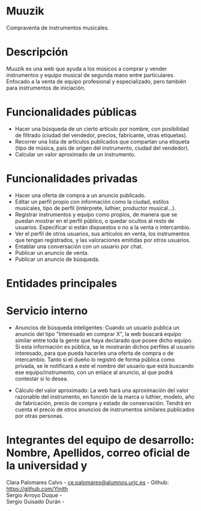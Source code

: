 # Muuzik
Compraventa de instrumentos musicales.

# Descripción
Muuzik es una web que ayuda a los músicos a comprar y vender instrumentos y equipo musical de segunda mano entre particulares. Enfocado a la venta de equipo profesional y especializado, pero también para instrumentos de iniciación.

# Funcionalidades públicas
- Hacer una búsqueda de un cierto artículo por nombre, con posibilidad de filtrado (ciudad del vendedor, precios, fabricante, otras etiquetas).
- Recorrer una lista de artículos publicados que compartan una etiqueta (tipo de música, país de origen del instrumento, ciudad del vendedor).
- Calcular un valor aproximado de un instrumento.

# Funcionalidades privadas
- Hacer una oferta de compra a un anuncio publicado.
- Editar un perfil propio con información como la ciudad, estilos musicales, tipo de perfil (intérprete, luthier, productor musical...).
- Registrar instrumentos y equipo como propios, de manera que se puedan mostrar en el perfil público, o quedar ocultos al resto de usuarios. Especificar si están dispuestos o no a la venta o intercambio.
- Ver el perfil de otros usuarios, sus artículos en venta, los instrumentos que tengan registrados, y las valoraciones emitidas por otros usuarios.
- Entablar una conversación con un usuario por chat.
- Publicar un anuncio de venta.
- Publicar un anuncio de búsqueda.

# Entidades principales


# Servicio interno
- Anuncios de búsqueda inteligentes:
Cuando un usuario publica un anuncio del tipo "Interesado en comprar X", la web buscará equipo similar entre toda la gente que haya declarado que posee dicho equipo. Si esta información es pública, se le mostrarán dichos perfiles al usuario interesado, para que pueda hacerles una oferta de compra o de intercambio. Tanto si el dueño lo registró de forma pública como privada, se le notificará a este el nombre del usuario que está buscando ese equipo/instrumento, con un enlace al anuncio, al que podrá contestar si lo desea.

- Cálculo del valor aproximado:
La web hará una aproximación del valor razonable del instrumento, en función de la marca o luthier, modelo, año de fabricación, precio de compra y estado de conservación. Tendrá en cuenta el precio de otros anuncios de instrumentos similares publicados por otras personas.

# Integrantes del equipo de desarrollo: Nombre, Apellidos, correo oficial de la universidad y
Clara Palomares Calvo  -   ce.palomares@alumnos.urjc.es   -  Github: https://github.com/Yinith  
Sergio Arroyo Duque    -  
Sergio Guisado Durán   - 
